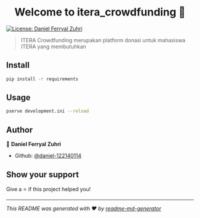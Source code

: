 <h1 align="center">Welcome to itera_crowdfunding 👋</h1>
<p>
  <a href="#" target="_blank">
    <img alt="License: Daniel Ferryal Zuhri" src="https://img.shields.io/badge/License-Daniel Ferryal Zuhri-yellow.svg" />
  </a>
</p>

> ITERA Crowdfunding merupakan platform donasi untuk mahasiswa ITERA yang membutuhkan

## Install

```sh
pip install -r requirements
```

## Usage

```sh
pserve development.ini --reload
```

## Author

👤 **Daniel Ferryal Zuhri**

- Github: [@daniel-122140114](https://github.com/daniel-122140114)

## Show your support

Give a ⭐️ if this project helped you!

---

_This README was generated with ❤️ by [readme-md-generator](https://github.com/kefranabg/readme-md-generator)_
